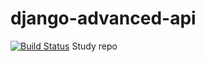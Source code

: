 # django-advanced-api
[![Build Status](https://travis-ci.org/d-arken/django-advanced-api.svg?branch=master)](https://travis-ci.org/d-arken/django-advanced-api)
Study repo
